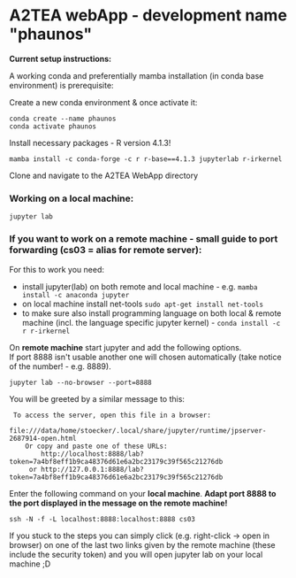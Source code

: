 # A2TEA webApp - development name "phaunos"

**Current setup instructions:**
  
A working conda and preferentially mamba installation (in conda base environment) is prerequisite:
  
Create a new conda environment & once activate it:  
```
conda create --name phaunos  
conda activate phaunos
```

Install necessary packages - R version 4.1.3!
```
mamba install -c conda-forge -c r r-base==4.1.3 jupyterlab r-irkernel
```

Clone and navigate to the A2TEA WebApp directory
  

### Working on a local machine:
```
jupyter lab
```


### If you want to work on a remote machine - small guide to port forwarding (cs03 = alias for remote server):  
For this to work you need:

- install jupyter(lab) on both remote and local machine - e.g. `mamba install -c anaconda jupyter`
- on local machine install net-tools `sudo apt-get install net-tools`
- to make sure also install programming language on both local & remote machine (incl. the language specific jupyter kernel) - `conda install -c r r-irkernel`


On **remote machine** start jupyter and add the following options.  
If port 8888 isn't usable another one will chosen automatically (take notice of the number! - e.g. 8889).
```
jupyter lab --no-browser --port=8888
```

You will be greeted by a similar message to this:
```
 To access the server, open this file in a browser:
        file:///data/home/stoecker/.local/share/jupyter/runtime/jpserver-2687914-open.html
    Or copy and paste one of these URLs:
        http://localhost:8888/lab?token=7a4bf8eff1b9ca48376d61e6a2bc23179c39f565c21276db
     or http://127.0.0.1:8888/lab?token=7a4bf8eff1b9ca48376d61e6a2bc23179c39f565c21276db
```

Enter the following command on your **local machine**.
**Adapt port 8888 to the port displayed in the message on the remote machine!**

```
ssh -N -f -L localhost:8888:localhost:8888 cs03

```

If you stuck to the steps you can simply click (e.g. right-click -> open in browser) on one of the last two links given by the remote machine (these include the security token) and you will open jupyter lab on your local machine ;D  

